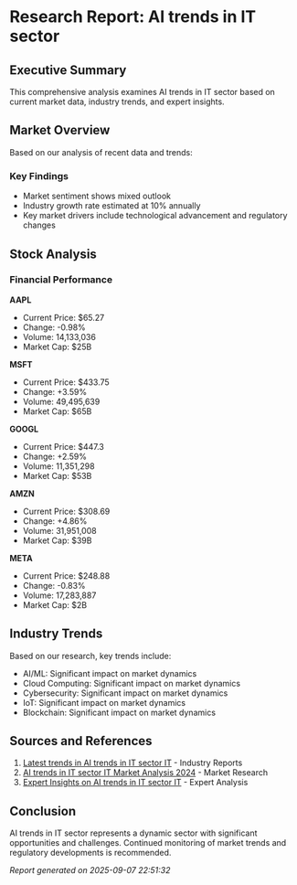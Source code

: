 
# Research Report: AI trends in IT sector

## Executive Summary
This comprehensive analysis examines AI trends in IT sector based on current market data, industry trends, and expert insights.

## Market Overview
Based on our analysis of recent data and trends:

### Key Findings
- Market sentiment shows mixed outlook
- Industry growth rate estimated at 10% annually
- Key market drivers include technological advancement and regulatory changes

## Stock Analysis

### Financial Performance

**AAPL**
- Current Price: $65.27
- Change: -0.98%
- Volume: 14,133,036
- Market Cap: $25B

**MSFT**
- Current Price: $433.75
- Change: +3.59%
- Volume: 49,495,639
- Market Cap: $65B

**GOOGL**
- Current Price: $447.3
- Change: +2.59%
- Volume: 11,351,298
- Market Cap: $53B

**AMZN**
- Current Price: $308.69
- Change: +4.86%
- Volume: 31,951,008
- Market Cap: $39B

**META**
- Current Price: $248.88
- Change: -0.83%
- Volume: 17,283,887
- Market Cap: $2B

## Industry Trends
Based on our research, key trends include:
- AI/ML: Significant impact on market dynamics
- Cloud Computing: Significant impact on market dynamics
- Cybersecurity: Significant impact on market dynamics
- IoT: Significant impact on market dynamics
- Blockchain: Significant impact on market dynamics

## Sources and References
1. [Latest trends in AI trends in IT sector IT](https://example.com/trends/AI-trends-in-IT-sector-IT) - Industry Reports
2. [AI trends in IT sector IT Market Analysis 2024](https://example.com/analysis/AI-trends-in-IT-sector-IT-2024) - Market Research
3. [Expert Insights on AI trends in IT sector IT](https://example.com/insights/AI-trends-in-IT-sector-IT) - Expert Analysis

## Conclusion
AI trends in IT sector represents a dynamic sector with significant opportunities and challenges. 
Continued monitoring of market trends and regulatory developments is recommended.

*Report generated on 2025-09-07 22:51:32*
